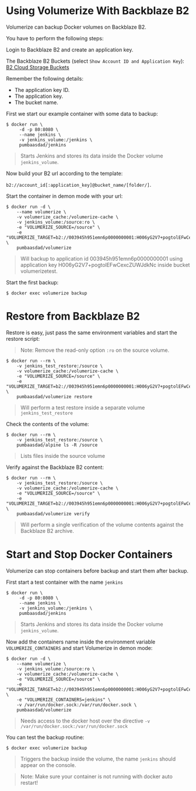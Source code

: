 # Using Volumerize With Backblaze B2

Volumerize can backup Docker volumes on Backblaze B2.

You have to perform the following steps:

Login to Backblaze B2 and create an application key.

The Backblaze B2 Buckets (select `Show Account ID and Application Key`): [B2 Cloud Storage Buckets](https://secure.backblaze.com/b2_buckets.htm)

Remember the following details:

* The application key ID.
* The application key.
* The bucket name.

First we start our example container with some data to backup:

~~~~
$ docker run \
     -d -p 80:8080 \
     --name jenkins \
     -v jenkins_volume:/jenkins \
     pumbaasdad/jenkins
~~~~

> Starts Jenkins and stores its data inside the Docker volume `jenkins_volume`.

Now build your B2 url according to the template:

`b2://account_id[:application_key]@bucket_name/[folder/]`.

Start the container in demon mode with your url:

~~~~
$ docker run -d \
    --name volumerize \
    -v volumerize_cache:/volumerize-cache \
    -v jenkins_volume:/source:ro \
    -e "VOLUMERIZE_SOURCE=/source" \
    -e "VOLUMERIZE_TARGET=b2://003945h951emn6p0000000001:H006yG2V7+pogtolEFwCexcZUWJdkNc@volumerizetest/" \
    pumbaasdad/volumerize
~~~~

> Will backup to application id 003945h951emn6p0000000001 using application key H006yG2V7+pogtolEFwCexcZUWJdkNc inside bucket volumerizetest.

Start the first backup:

~~~~
$ docker exec volumerize backup
~~~~

# Restore from Backblaze B2

Restore is easy, just pass the same environment variables and start the restore script:

> Note: Remove the read-only option `:ro` on the source volume.

~~~~
$ docker run --rm \
    -v jenkins_test_restore:/source \
    -v volumerize_cache:/volumerize-cache \
    -e "VOLUMERIZE_SOURCE=/source" \
    -e "VOLUMERIZE_TARGET=b2://003945h951emn6p0000000001:H006yG2V7+pogtolEFwCexcZUWJdkNc@volumerizetest/" \
    pumbaasdad/volumerize restore
~~~~

> Will perform a test restore inside a separate volume `jenkins_test_restore`

Check the contents of the volume:

~~~~
$ docker run --rm \
    -v jenkins_test_restore:/source \
    pumbaasdad/alpine ls -R /source
~~~~

> Lists files inside the source volume

Verify against the Backblaze B2 content:

~~~~
$ docker run --rm \
    -v jenkins_test_restore:/source \
    -v volumerize_cache:/volumerize-cache \
    -e "VOLUMERIZE_SOURCE=/source" \
    -e "VOLUMERIZE_TARGET=b2://003945h951emn6p0000000001:H006yG2V7+pogtolEFwCexcZUWJdkNc@volumerizetest/" \
    pumbaasdad/volumerize verify
~~~~

> Will perform a single verification of the volume contents against the Backblaze B2 archive.

# Start and Stop Docker Containers

Volumerize can stop containers before backup and start them after backup.

First start a test container with the name `jenkins`

~~~~
$ docker run \
     -d -p 80:8080 \
     --name jenkins \
     -v jenkins_volume:/jenkins \
     pumbaasdad/jenkins
~~~~

> Starts Jenkins and stores its data inside the Docker volume `jenkins_volume`.

Now add the containers name inside the environment variable `VOLUMERIZE_CONTAINERS` and start Volumerize in demon mode:

~~~~
$ docker run -d \
    --name volumerize \
    -v jenkins_volume:/source:ro \
    -v volumerize_cache:/volumerize-cache \
    -e "VOLUMERIZE_SOURCE=/source" \
    -e "VOLUMERIZE_TARGET=b2://003945h951emn6p0000000001:H006yG2V7+pogtolEFwCexcZUWJdkNc@volumerizetest/" \
    -e "VOLUMERIZE_CONTAINERS=jenkins" \
    -v /var/run/docker.sock:/var/run/docker.sock \
    pumbaasdad/volumerize
~~~~

> Needs access to the docker host over the directive `-v /var/run/docker.sock:/var/run/docker.sock`

You can test the backup routine:

~~~~
$ docker exec volumerize backup
~~~~

> Triggers the backup inside the volume, the name `jenkins` should appear on the console.

> Note: Make sure your container is not running with docker auto restart!

